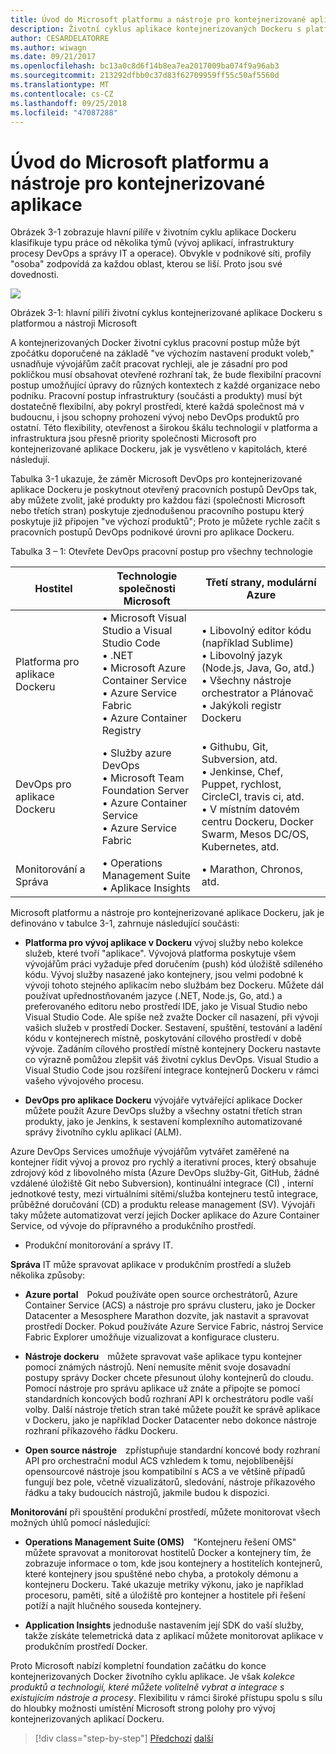 ```yaml
---
title: Úvod do Microsoft platformu a nástroje pro kontejnerizované aplikace
description: Životní cyklus aplikace kontejnerizovaných Dockeru s platformou a nástroji Microsoft
author: CESARDELATORRE
ms.author: wiwagn
ms.date: 09/21/2017
ms.openlocfilehash: bc13a0c8d6f14b8ea7ea2017009ba074f9a96ab3
ms.sourcegitcommit: 213292dfbb0c37d83f62709959ff55c50af5560d
ms.translationtype: MT
ms.contentlocale: cs-CZ
ms.lasthandoff: 09/25/2018
ms.locfileid: "47087288"
---
```

# <a name="introduction-to-the-microsoft-platform-and-tools-for-containerized-apps"></a>Úvod do Microsoft platformu a nástroje pro kontejnerizované aplikace


Obrázek 3-1 zobrazuje hlavní pilíře v životním cyklu aplikace Dockeru klasifikuje typu práce od několika týmů (vývoj aplikací, infrastruktury procesy DevOps a správy IT a operace). Obvykle v podnikové síti, profily "osoba" zodpovídá za každou oblast, kterou se liší. Proto jsou své dovednosti.

![](./media/image1.png)

Obrázek 3-1: hlavní pilíři životní cyklus kontejnerizované aplikace Dockeru s platformou a nástroji Microsoft

A kontejnerizovaných Docker životní cyklus pracovní postup může být zpočátku doporučené na základě "ve výchozím nastavení produkt voleb," usnadňuje vývojářům začít pracovat rychleji, ale je zásadní pro pod pokličkou musí obsahovat otevřené rozhraní tak, že bude flexibilní pracovní postup umožňující úpravy do různých kontextech z každé organizace nebo podniku. Pracovní postup infrastruktury (součásti a produkty) musí být dostatečně flexibilní, aby pokryl prostředí, které každá společnost má v budoucnu, i jsou schopny prohození vývoj nebo DevOps produktů pro ostatní. Této flexibility, otevřenost a širokou škálu technologií v platforma a infrastruktura jsou přesně priority společnosti Microsoft pro kontejnerizované aplikace Dockeru, jak je vysvětleno v kapitolách, které následují.

Tabulka 3-1 ukazuje, že záměr Microsoft DevOps pro kontejnerizované aplikace Dockeru je poskytnout otevřený pracovních postupů DevOps tak, aby můžete zvolit, jaké produkty pro každou fázi (společnosti Microsoft nebo třetích stran) poskytuje zjednodušenou pracovního postupu který poskytuje již připojen "ve výchozí produktů"; Proto je můžete rychle začít s pracovních postupů DevOps podnikové úrovni pro aplikace Dockeru.

Tabulka 3 – 1: Otevřete DevOps pracovní postup pro všechny technologie

| Hostitel | Technologie společnosti Microsoft | Třetí strany, modulární Azure |
| ---------------------------| ----------------------------------------------------| --------------------------------------------------------------------------------|
| Platforma pro aplikace Dockeru   | • Microsoft Visual Studio a Visual Studio Code<br /> • .NET<br /> • Microsoft Azure Container Service<br /> • Azure Service Fabric<br /> • Azure Container Registry<br /> | • Libovolný editor kódu (například Sublime)<br /> • Libovolný jazyk (Node.js, Java, Go, atd.)<br /> • Všechny nástroje orchestrator a Plánovač<br /> • Jakýkoli registr Dockeru<br /> |
| DevOps pro aplikace Dockeru     | • Služby azure DevOps<br /> • Microsoft Team Foundation Server<br /> • Azure Container Service<br /> • Azure Service Fabric<br /> | • Githubu, Git, Subversion, atd.<br /> • Jenkinse, Chef, Puppet, rychlost, CircleCI, travis ci, atd.<br /> • V místním datovém centru Dockeru, Docker Swarm, Mesos DC/OS, Kubernetes, atd.<br /> |
| Monitorování a Správa  | • Operations Management Suite<br /> • Aplikace Insights<br /> | • Marathon, Chronos, atd.<br />

Microsoft platformu a nástroje pro kontejnerizované aplikace Dockeru, jak je definováno v tabulce 3-1, zahrnuje následující součásti:

-   **Platforma pro vývoj aplikace v Dockeru** vývoj služby nebo kolekce služeb, které tvoří "aplikace". Vývojová platforma poskytuje všem vývojářům práci vyžaduje před doručením (push) kód úložiště sdíleného kódu. Vývoj služby nasazené jako kontejnery, jsou velmi podobné k vývoji tohoto stejného aplikacím nebo službám bez Dockeru. Můžete dál používat upřednostňovaném jazyce (.NET, Node.js, Go, atd.) a preferovaného editoru nebo prostředí IDE, jako je Visual Studio nebo Visual Studio Code. Ale spíše než zvažte Docker cíl nasazení, při vývoji vašich služeb v prostředí Docker. Sestavení, spuštění, testování a ladění kódu v kontejnerech místně, poskytování cílového prostředí v době vývoje. Zadáním cílového prostředí místně kontejnery Dockeru nastavte co výrazně pomůžou zlepšit váš životní cyklus DevOps. Visual Studio a Visual Studio Code jsou rozšíření integrace kontejnerů Dockeru v rámci vašeho vývojového procesu.

-   **DevOps pro aplikace Dockeru** vývojáře vytvářející aplikace Docker můžete použít Azure DevOps služby a všechny ostatní třetích stran produkty, jako je Jenkins, k sestavení komplexního automatizované správy životního cyklu aplikací (ALM).

Azure DevOps Services umožňuje vývojářům vytvářet zaměřené na kontejner řídit vývoj a provoz pro rychlý a iterativní proces, který obsahuje zdrojový kód z libovolného místa (Azure DevOps služby-Git, GitHub, žádné vzdálené úložiště Git nebo Subversion), kontinuální integrace (CI) , interní jednotkové testy, mezi virtuálními sítěmi/služba kontejneru testů integrace, průběžné doručování (CD) a produktu release management (SV). Vývojáři taky můžete automatizovat verzí jejich Docker aplikace do Azure Container Service, od vývoje do přípravného a produkčního prostředí.
 
-   Produkční monitorování a správy IT.

**Správa** IT může spravovat aplikace v produkčním prostředí a služeb několika způsoby:

-   **Azure portal** Pokud používáte open source orchestrátorů, Azure Container Service (ACS) a nástroje pro správu clusteru, jako je Docker Datacenter a Mesosphere Marathon dozvíte, jak nastavit a spravovat prostředí Docker. Pokud používáte Azure Service Fabric, nástroj Service Fabric Explorer umožňuje vizualizovat a konfigurace clusteru.

-   **Nástroje dockeru** můžete spravovat vaše aplikace typu kontejner pomocí známých nástrojů. Není nemusíte měnit svoje dosavadní postupy správy Docker chcete přesunout úlohy kontejnerů do cloudu. Pomocí nástroje pro správu aplikace už znáte a připojte se pomocí standardních koncových bodů rozhraní API k orchestrátoru podle vaší volby. Další nástroje třetích stran také můžete použít ke správě aplikace v Dockeru, jako je například Docker Datacenter nebo dokonce nástroje rozhraní příkazového řádku Dockeru.

-   **Open source nástroje** zpřístupňuje standardní koncové body rozhraní API pro orchestrační modul ACS vzhledem k tomu, nejoblíbenější opensourcové nástroje jsou kompatibilní s ACS a ve většině případů fungují bez pole, včetně vizualizátorů, sledování, nástroje příkazového řádku a taky budoucích nástrojů, jakmile budou k dispozici.

**Monitorování** při spouštění produkční prostředí, můžete monitorovat všech možných úhlů pomocí následující:

-   **Operations Management Suite (OMS)** "Kontejneru řešení OMS" můžete spravovat a monitorovat hostitelů Docker a kontejnery tím, že zobrazuje informace o tom, kde jsou kontejnery a hostitelích kontejnerů, které kontejnery jsou spuštěné nebo chyba, a protokoly démonu a kontejneru Dockeru. Také ukazuje metriky výkonu, jako je například procesoru, paměti, sítě a úložiště pro kontejner a hostitele při řešení potíží a najít hlučného souseda kontejnery.

-   **Application Insights** jednoduše nastavením její SDK do vaší služby, takže získáte telemetrická data z aplikací můžete monitorovat aplikace v produkčním prostředí Docker.

Proto Microsoft nabízí kompletní foundation začátku do konce kontejnerizovaných Docker životního cyklu aplikace. Je však *kolekce produktů a technologií, které můžete volitelně vybrat a integrace s existujícím nástroje a procesy*. Flexibilitu v rámci široké přístupu spolu s sílu do hloubky možnosti umístění Microsoft strong polohy pro vývoj kontejnerizovaných aplikací Dockeru.

>[!div class="step-by-step"]
[Předchozí](../Docker-application-lifecycle/containers-foundation-for-devops-collaboration.md)
[další](../design-develop-containerized-apps/index.md)
